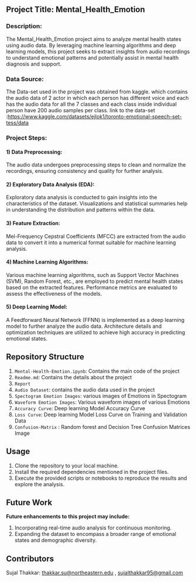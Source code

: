 ## Project Title: Mental_Health_Emotion
### Description:
The Mental_Health_Emotion project aims to analyze mental health states using audio data. By leveraging machine learning algorithms and deep learning models, this project seeks to extract insights from audio recordings to understand emotional patterns and potentially assist in mental health diagnosis and support.

### Data Source:
The Data-set used in the project was obtained from kaggle. which contains the audio data of 2 actor in which each person has different voice and each has the audio data for all the 7 classes and each class inside individual person have 200 audio samples per class.
link to the data-set :https://www.kaggle.com/datasets/ejlok1/toronto-emotional-speech-set-tess/data


### Project Steps:
#### 1) Data Preprocessing:
The audio data undergoes preprocessing steps to clean and normalize the recordings, ensuring consistency and quality for further analysis.

#### 2) Exploratory Data Analysis (EDA):
Exploratory data analysis is conducted to gain insights into the characteristics of the dataset. Visualizations and statistical summaries help in understanding the distribution and patterns within the data.

#### 3) Feature Extraction:
Mel-Frequency Cepstral Coefficients (MFCC) are extracted from the audio data to convert it into a numerical format suitable for machine learning analysis.

#### 4) Machine Learning Algorithms:
Various machine learning algorithms, such as Support Vector Machines (SVM), Random Forest, etc., are employed to predict mental health states based on the extracted features. Performance metrics are evaluated to assess the effectiveness of the models.

#### 5) Deep Learning Model:
A Feedforward Neural Network (FFNN) is implemented as a deep learning model to further analyze the audio data. Architecture details and optimization techniques are utilized to achieve high accuracy in predicting emotional states.

## Repository Structure
1) `Mental-Health-Emotion.ipynb`: Contains the main code of the project
2) `Readme.md`: Contains the details about the project
3) `Report`
4) `Audio Dataset`: contains the audio data used in the project
5) `Spectogram Emotion Images`: various images of Emotions in Spectogram
6) `Waveform Emotion Images`: Various waveform images of various Emotions
7) `Accuracy Curve`: Deep learning Model Accuracy Curve
8) `Loss Curve`: Deep learning Model Loss Curve on Training and Validation Data
9) `Confusion-Matrix` : Random forest and Decision Tree Confusion Matrices Image 

## Usage
1) Clone the repository to your local machine.
2) Install the required dependencies mentioned in the project files.
3) Execute the provided scripts or notebooks to reproduce the results and explore the analysis.

## Future Work
**Future enhancements to this project may include:**

1) Incorporating real-time audio analysis for continuous monitoring.
2) Expanding the dataset to encompass a broader range of emotional states and demographic diversity.

## Contributors
Sujal Thakkar: thakkar.su@northeastern.edu , sujalthakkar95@gmail.com
